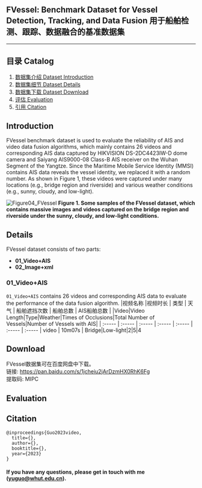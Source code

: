 ## FVessel: Benchmark Dataset for Vessel Detection, Tracking, and Data Fusion 用于船舶检测、跟踪、数据融合的基准数据集

---

## 目录 Catalog
1. [数据集介绍 Dataset Introduction](#Introduction)
2. [数据集细节 Dataset Details](#Details)
3. [数据集下载 Dataset Download](#Download)
4. [评估 Evaluation](#Evaluation)
5. [引用 Citation](#Citation)

## Introduction
FVessel benchmark dataset is used to evaluate the reliability of AIS and video data fusion algorithms, which mainly contains 26 videos and corresponding AIS data captured by HIKVISION DS-2DC4423IW-D dome camera and Saiyang AIS9000-08 Class-B AIS receiver on the Wuhan Segment of the Yangtze. Since the Maritime Mobile Service Identity (MMSI) contains AIS data reveals the vessel identity, we replaced it with a random number. As shown in Figure 1, these videos were captured under many locations (e.g., bridge region and riverside) and various weather conditions (e.g., sunny, cloudy, and low-light).

![Figure04_FVessel](https://user-images.githubusercontent.com/48637474/210925024-15dcbcbe-717b-47b6-ad4b-377d71141380.jpg)
**Figure 1. Some samples of the FVessel dataset, which contains massive images and videos captured on the bridge region and riverside under the sunny, cloudy, and low-light conditions.**

## Details

FVessel dataset consists of two parts:
* __01_Video+AIS__
* __02_Image+xml__

### 01_Video+AIS
`01_Video+AIS` contains 26 videos and corresponding AIS data to evaluate the performance of the data fusion algorithm.
|视频名称 |视频时长 | 类型 | 天气 | 船舶遮挡次数 | 船舶总数 | AIS船舶总数 |
|Video|Video Length|Type|Weather|Times of Occlusions|Total Number of Vessels|Number of Vessels with AIS|
| :----- | :----- | :----- | :----- | :----- | :----- | :----- |
video | 10m07s |  Bridge|Low-light|2|5|4



## Download
FVessel数据集可在百度网盘中下载。         
链接: https://pan.baidu.com/s/1jcheiu2jArDzmHX0RhK6Fg     
提取码: MIPC    

## Evaluation

## Citation
```
@inproceedings{Guo2023video,
  title={},
  author={},
  booktitle={},
  year={2023}
}
```
#### If you have any questions, please get in touch with me (yuguo@whut.edu.cn).
